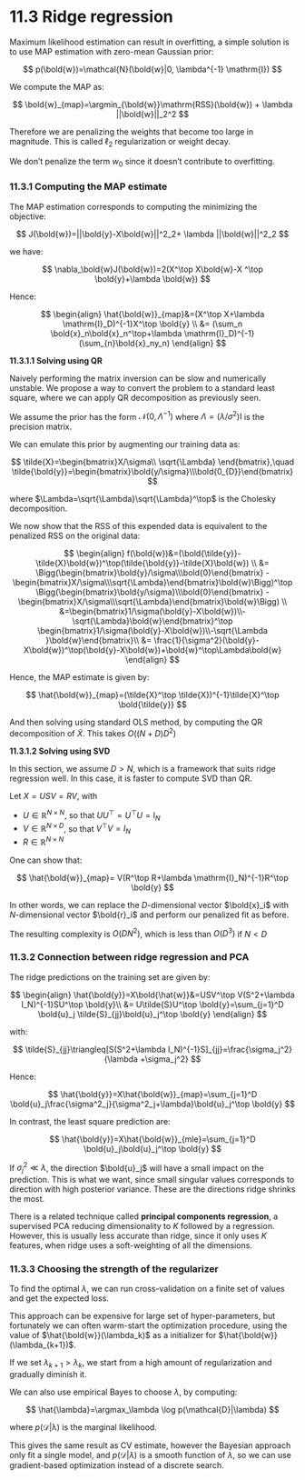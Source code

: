 # 11.3 Ridge regression

Maximum likelihood estimation can result in overfitting, a simple solution is to use MAP estimation with zero-mean Gaussian prior:

$$
p(\bold{w})=\mathcal{N}(\bold{w}|0, \lambda^{-1} \mathrm{I})
$$

We compute the MAP as:

$$
\bold{w}_{map}=\argmin_{\bold{w}}\mathrm{RSS}(\bold{w}) + \lambda ||\bold{w}||_2^2
$$

Therefore we are penalizing the weights that become too large in magnitude. This is called $\ell_2$ regularization or weight decay.

We don’t penalize the term $w_0$ since it doesn’t contribute to overfitting.

### 11.3.1 Computing the MAP estimate

The MAP estimation corresponds to computing the minimizing the objective:

$$
J(\bold{w})=||\bold{y}-X\bold{w}||^2_2+ \lambda ||\bold{w}||^2_2
$$

we have:

$$
\nabla_\bold{w}J(\bold{w})=2(X^\top X\bold{w}-X ^\top \bold{y}+\lambda \bold{w})
$$

Hence:

$$
\begin{align}
\hat{\bold{w}}_{map}&=(X^\top X+\lambda \mathrm{I}_D)^{-1}X^\top  \bold{y} \\
&= (\sum_n \bold{x}_n\bold{x}_n^\top+\lambda \mathrm{I}_D)^{-1}(\sum_{n}\bold{x}_ny_n)
\end{align}
$$

**11.3.1.1 Solving using QR**

Naively performing the matrix inversion can be slow and numerically unstable. We propose a way to convert the problem to a standard least square, where we can apply QR decomposition as previously seen.

We assume the prior has the form $\mathcal{N}(0,\Lambda^{-1})$ where $\Lambda =(\lambda/\sigma^2)\mathrm{I}$ is the precision matrix.

We can emulate this prior by augmenting our training data as:

$$
\tilde{X}=\begin{bmatrix}X/\sigma\\ \sqrt{\Lambda}
\end{bmatrix},\quad
\tilde{\bold{y}}=\begin{bmatrix}\bold{y/\sigma}\\\bold{0_{D}}\end{bmatrix}
$$

where $\Lambda=\sqrt{\Lambda}\sqrt{\Lambda}^\top$  is the Cholesky decomposition.

We now show that the RSS of this expended data is equivalent to the penalized RSS on the original data:

$$
\begin{align}
f(\bold{w})&=(\bold{\tilde{y}}-\tilde{X}\bold{w})^\top(\tilde{\bold{y}}-\tilde{X}\bold{w}) \\
&= \Bigg(\begin{bmatrix}\bold{y}/\sigma\\\bold{0}\end{bmatrix} - \begin{bmatrix}X/\sigma\\\sqrt{\Lambda}\end{bmatrix}\bold{w}\Bigg)^\top \Bigg(\begin{bmatrix}\bold{y/\sigma}\\\bold{0}\end{bmatrix} - \begin{bmatrix}X/\sigma\\\sqrt{\Lambda}\end{bmatrix}\bold{w}\Bigg) \\ 
&=\begin{bmatrix}1/\sigma(\bold{y}-X\bold{w})\\-\sqrt{\Lambda}\bold{w}\end{bmatrix}^\top
\begin{bmatrix}1/\sigma(\bold{y}-X\bold{w})\\-\sqrt{\Lambda }\bold{w}\end{bmatrix}\\
&= \frac{1}{\sigma^2}(\bold{y}-X\bold{w})^\top(\bold{y}-X\bold{w})+\bold{w}^\top\Lambda\bold{w}
\end{align}
$$

Hence, the MAP estimate is given by:

$$
\hat{\bold{w}}_{map}=(\tilde{X}^\top \tilde{X})^{-1}\tilde{X}^\top \bold{\tilde{y}}
$$

And then solving using standard OLS method, by computing the QR decomposition of $\tilde{X}$. This takes $O((N+D)D^2)$

**11.3.1.2 Solving using SVD**

In this section, we assume $D>N$, which is a framework that suits ridge regression well. In this case, it is faster to compute SVD than QR.

Let $X=USV=RV$, with

- $U\in\mathbb{R}^{N\times N}$, so that $UU^\top =U^\top U=\mathrm{I}_N$
- $V\in\mathbb{R}^{N\times D}$, so that $V^\top V =I_N$
- $R\in\mathbb{R}^{N\times N}$

One can show that:

$$
\hat{\bold{w}}_{map}= V(R^\top R+\lambda \mathrm{I}_N)^{-1}R^\top \bold{y}
$$

In other words, we can replace the $D$-dimensional vector $\bold{x}_i$ with $N$-dimensional vector $\bold{r}_i$ and perform our penalized fit as before.

The resulting complexity is $O(DN^2)$, which is less than $O(D^3)$ if $N<D$

### 11.3.2 Connection between ridge regression and PCA

The ridge predictions on the training set are given by:

$$
\begin{align}
\hat{\bold{y}}=X\bold{\hat{w}}&=USV^\top V(S^2+\lambda I_N)^{-1}SU^\top \bold{y}\\
&= U\tilde{S}U^\top \bold{y}=\sum_{j=1}^D \bold{u}_j \tilde{S}_{jj}\bold{u}_j^\top \bold{y}
\end{align}
$$

with:

$$
\tilde{S}_{jj}\triangleq[S(S^2+\lambda I_N)^{-1}S]_{jj}=\frac{\sigma_j^2}{\lambda +\sigma_j^2}
$$

Hence:

$$
\hat{\bold{y}}=X\hat{\bold{w}}_{map}=\sum_{j=1}^D \bold{u}_j\frac{\sigma^2_j}{\sigma^2_j+\lambda}\bold{u}_j^\top \bold{y}
$$

In contrast, the least square prediction are:

$$
\hat{\bold{y}}=X\hat{\bold{w}}_{mle}=\sum_{j=1}^D \bold{u}_j\bold{u}_j^\top \bold{y}
$$

If $\sigma^2_j\ll \lambda$, the direction $\bold{u}_j$ will have a small impact on the prediction. This is what we want, since small singular values corresponds to direction with high posterior variance. These are the directions ridge shrinks the most.

There is a related technique called **principal components regression**, a supervised PCA reducing dimensionality to $K$ followed by a regression. However, this is usually less accurate than ridge, since it only uses $K$ features, when ridge uses a soft-weighting of all the dimensions.

### 11.3.3 Choosing the strength of the regularizer

To find the optimal $\lambda$, we can run cross-validation on a finite set of values and get the expected loss.

This approach can be expensive for large set of hyper-parameters, but fortunately we can often warm-start the optimization procedure, using the value of $\hat{\bold{w}}(\lambda_k)$ as a initializer for $\hat{\bold{w}}(\lambda_{k+1})$.

If we set $\lambda_{k+1}>\lambda_k$, we start from a high amount of regularization and gradually diminish it.

We can also use empirical Bayes to choose $\lambda$, by computing:

$$
\hat{\lambda}=\argmax_\lambda \log p(\mathcal{D}|\lambda)
$$

where $p(\mathcal{D|\lambda})$ is the marginal likelihood.

This gives the same result as CV estimate, however the Bayesian approach only fit a single model, and $p(\mathcal{D}|\lambda)$ is a smooth function of $\lambda$, so we can use gradient-based optimization instead of a discrete search.